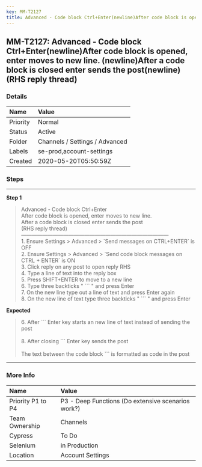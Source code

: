 ```yaml
---
key: MM-T2127
title: Advanced - Code block Ctrl+Enter(newline)After code block is opened, enter moves to new line. (newline)After a code block is closed enter sends the post(newline)(RHS reply thread)
---
```


## MM-T2127: Advanced - Code block Ctrl+Enter(newline)After code block is opened, enter moves to new line. (newline)After a code block is closed enter sends the post(newline)(RHS reply thread)

### Details

| Name     | Value                          |
| :------- | :----------------------------- |
| Priority | Normal                         |
| Status   | Active                         |
| Folder   | Channels / Settings / Advanced |
| Labels   | se-prod,account-settings       |
| Created  | 2020-05-20T05:50:59Z           |

### Steps

<hr/>

**Step 1**

> <article>Advanced - Code block Ctrl+Enter<br />After code block is opened, enter moves to new line.<br />After a code block is closed enter sends the post<br />(RHS reply thread)<br />————————————————————————————<br />1. Ensure  Settings &gt; Advanced &gt; `Send messages on CTRL+ENTER` is OFF<br />2. Ensure Settings &gt; Advanced &gt; `Send code block messages on CTRL + ENTER` is ON<br />3. Click reply on any post to open reply RHS<br />4. Type a line of text into the reply box<br />5. Press SHIFT+ENTER to move to a new line<br />6. Type three backticks " ``` " and press Enter<br />7. On the new line type out a line of text and press Enter again<br />8. On the new line of text type three backticks " ``` " and press Enter</article>

**Expected**

> <article>6. After ``` Enter key starts an new line of text instead of sending the post <br /><br />8. After closing ```  Enter key sends the post <br /><br />The text between the code block  ```  is formatted as code in the post</article>

<hr/>

### More Info

| Name              | Value                                              |
| :---------------- | :------------------------------------------------- |
| Priority P1 to P4 | P3 - Deep Functions (Do extensive scenarios work?) |
| Team Ownership    | Channels                                           |
| Cypress           | To Do                                              |
| Selenium          | in Production                                      |
| Location          | Account Settings                                   |
